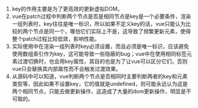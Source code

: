 1. key的作⽤主要是为了更⾼效的更新虚拟DOM。
2. vue在patch过程中判断两个节点是否是相同节点是key是⼀个必要条件，渲染⼀组列表时，key往往是唯⼀标识，所以如果不定义key的话，vue只能认为⽐较的两个节点是同⼀个，哪怕它们实际上不是，这导致了频繁更新元素，使得整个patch过程⽐较低效，影响性能。
3. 实际使⽤中在渲染⼀组列表时key必须设置，⽽且必须是唯⼀标识，应该避免使⽤数组索引作为key，这可能导致⼀些隐蔽的bug；vue中在使⽤相同标签元素过渡切换时，也会⽤key属性，其⽬的也是为了让vue可以区分它们，否则vue只会替换其内部属性⽽不会触发过渡效果。
4. 从源码中可以知道，vue判断两个节点是否相同时主要判断两者的key和元素类型等，因此如果不设置key，它的值就是undefined，则可能永远认为这是两个相同节点，只能去做更新操作，这造成了⼤量的dom更新操作，明显是不可取的。